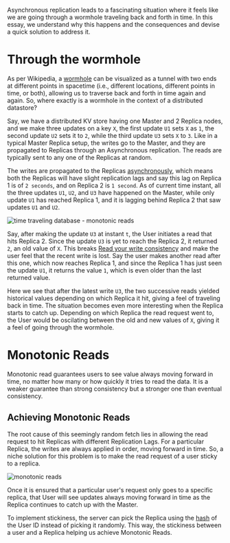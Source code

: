 Asynchronous replication leads to a fascinating situation where it feels like we are going through a wormhole traveling back and forth in time. In this essay, we understand why this happens and the consequences and devise a quick solution to address it.

# Through the wormhole

As per Wikipedia, a [wormhole](https://en.wikipedia.org/wiki/Wormhole) can be visualized as a tunnel with two ends at different points in spacetime (i.e., different locations, different points in time, or both), allowing us to traverse back and forth in time again and again. So, where exactly is a wormhole in the context of a distributed datastore?

Say, we have a distributed KV store having one Master and 2 Replica nodes, and we make three updates on a key `X`, the first update `U1` sets `X` as `1`, the second update `U2` sets it to `2`, while the third update `U3` sets `X` to `3`. Like in a typical Master Replica setup, the writes go to the Master, and they are propagated to Replicas through an Asynchronous replication. The reads are typically sent to any one of the Replicas at random.

The writes are propagated to the Replicas [asynchronously](https://arpitbhayani.me/blogs/replication-strategies), which means both the Replicas will have slight replication lags and say this lag on Replica 1 is of `2 seconds`, and on Replica 2 is `1 second`. As of current time instant, all the three updates `U1`, `U2`, and `U3` have happened on the Master, while only update `U1` has reached Replica 1, and it is lagging behind Replica 2 that saw updates `U1` and `U2`.

![time traveling database - monotonic reads](https://user-images.githubusercontent.com/4745789/135746302-4ff940ba-9ca4-4925-9362-d5fc03f166f6.png)

Say, after making the update `U3` at instant `t`, the User initiates a read that hits Replica 2. Since the update `U3` is yet to reach the Replica 2, it returned `2`, an old value of `X`. This breaks [Read your write consistency](https://arpitbhayani.me/blogs/read-your-write-consistency) and make the user feel that the recent write is lost. Say the user makes another read after this one, which now reaches Replica 1, and since the Replica 1 has just seen the update `U1`, it returns the value `1`, which is even older than the last returned value.

Here we see that after the latest write `U3`, the two successive reads yielded historical values depending on which Replica it hit, giving a feel of traveling back in time. The situation becomes even more interesting when the Replica starts to catch up. Depending on which Replica the read request went to, the User would be oscilating between the old and new values of `X`, giving it a feel of going through the wormhole.

# Monotonic Reads

Monotonic read guarantees users to see value always moving forward in time, no matter how many or how quickly it tries to read the data. It is a weaker guarantee than strong consistency but a stronger one than eventual consistency.

## Achieving Monotonic Reads

The root cause of this seemingly random fetch lies in allowing the read request to hit Replicas with different Replication Lags. For a particular Replica, the writes are always applied in order, moving forward in time. So, a niche solution for this problem is to make the read request of a user sticky to a replica.

![monotonic reads](https://user-images.githubusercontent.com/4745789/135746307-2c3fc584-7154-4d13-96d9-b1a2b29c7d49.png)

Once it is ensured that a particular user's request only goes to a specific replica, that User will see updates always moving forward in time as the Replica continues to catch up with the Master.

To implement stickiness, the server can pick the Replica using the [hash](https://en.wikipedia.org/wiki/Hash_function) of the User ID instead of picking it randomly. This way, the stickiness between a user and a Replica helping us achieve Monotonic Reads.

